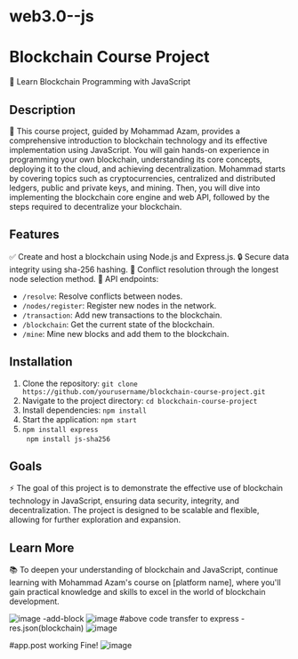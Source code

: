 # web3.0--js
# Blockchain Course Project

🔗 Learn Blockchain Programming with JavaScript

## Description

🚀 This course project, guided by Mohammad Azam, provides a comprehensive introduction to blockchain technology and its effective implementation using JavaScript. You will gain hands-on experience in programming your own blockchain, understanding its core concepts, deploying it to the cloud, and achieving decentralization. Mohammad starts by covering topics such as cryptocurrencies, centralized and distributed ledgers, public and private keys, and mining. Then, you will dive into implementing the blockchain core engine and web API, followed by the steps required to decentralize your blockchain.

## Features

✅ Create and host a blockchain using Node.js and Express.js.
🔒 Secure data integrity using sha-256 hashing.
🔄 Conflict resolution through the longest node selection method.
📡 API endpoints:
  - `/resolve`: Resolve conflicts between nodes.
  - `/nodes/register`: Register new nodes in the network.
  - `/transaction`: Add new transactions to the blockchain.
  - `/blockchain`: Get the current state of the blockchain.
  - `/mine`: Mine new blocks and add them to the blockchain.

## Installation

1. Clone the repository: `git clone https://github.com/yourusername/blockchain-course-project.git`
2. Navigate to the project directory: `cd blockchain-course-project`
3. Install dependencies: `npm install`
4. Start the application: `npm start`
5. ```npm install express```<br>
``` npm install js-sha256```

## Goals

⚡️ The goal of this project is to demonstrate the effective use of blockchain technology in JavaScript, ensuring data security, integrity, and decentralization. The project is designed to be scalable and flexible, allowing for further exploration and expansion.

## Learn More

📚 To deepen your understanding of blockchain and JavaScript, continue learning with Mohammad Azam's course on [platform name], where you'll gain practical knowledge and skills to excel in the world of blockchain development.


![image](https://user-images.githubusercontent.com/77370375/226601981-cc9b7a70-a515-4c24-bbc9-926ed571581d.png)
-add-block
![image](https://user-images.githubusercontent.com/77370375/226613259-10fc8492-d4a3-40d9-801e-fe0e119998bf.png)
#above code transfer to express
-res.json(blockchain)
![image](https://user-images.githubusercontent.com/77370375/226618977-7ebc1452-3652-405a-8511-14c7bd502dd0.png)

#app.post working Fine!
![image](https://user-images.githubusercontent.com/77370375/226623029-9f0dd33e-2e6d-4dfb-95ba-10f42554ef96.png)
